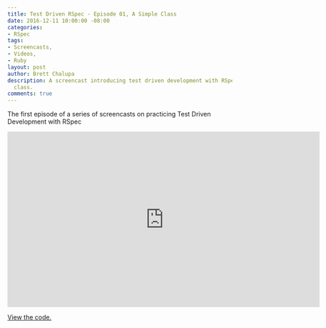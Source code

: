 ```yaml
---
title: Test Driven RSpec - Episode 01, A Simple Class
date: 2016-12-11 10:00:00 -08:00
categories:
- RSpec
tags:
- Screencasts,
- Videos,
- Ruby
layout: post
author: Brett Chalupa
description: A screencast introducing test driven development with RSpec using a simple
  class.
comments: true
---
```


The first episode of a series of screencasts on practicing Test Driven
Development with RSpec 

<iframe width="700" height="393" src="https://www.youtube-nocookie.com/embed/K6RPMhcRICE?rel=0" frameborder="0" allowfullscreen></iframe>

[View the code.](https://github.com/monoso/test-driven-rspec/tree/master/episode-01)
